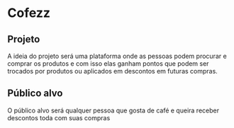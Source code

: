 # Cofezz
## Projeto
A ideia do projeto será uma plataforma onde as pessoas podem procurar e comprar os produtos e com isso elas ganham pontos que podem ser trocados por produtos ou aplicados em descontos em futuras compras.
## Público alvo
O público alvo será qualquer pessoa que gosta de café e queira receber descontos toda com suas compras 

